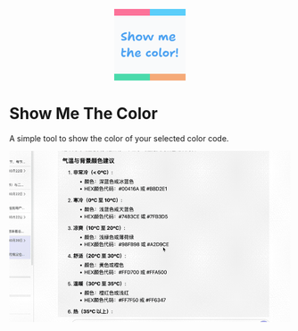 <p align="center">
    <img width="128px" height="128px" src="./src/assets/icon-128x128.png">
</p>

# Show Me The Color
A simple tool to show the color of your selected color code.

<p align="center">
    <img src="./demo.gif">
</p>

